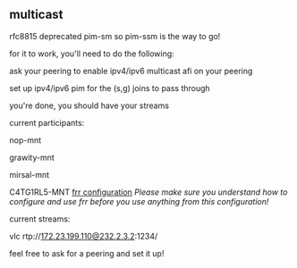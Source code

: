 ## multicast

rfc8815 deprecated pim-sm so pim-ssm is the way to go!

for it to work, you'll need to do the following:

ask your peering to enable ipv4/ipv6 multicast afi on your peering

set up ipv4/ipv6 pim for the (s,g) joins to pass through

you're done, you should have your streams

current participants:

nop-mnt

grawity-mnt

mirsal-mnt

C4TG1RL5-MNT 
[frr configuration](https://git.lemonsh.moe/C4TG1RL5/dn42/src/branch/master/lab.rtr.famfo.catgirls.dn42/frr) 
_Please make sure you understand how to configure and use frr before you use anything from this configuration!_

current streams:

vlc rtp://172.23.199.110@232.2.3.2:1234/

feel free to ask for a peering and set it up!
